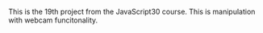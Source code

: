 This is the 19th project from the JavaScript30 course. This is manipulation with webcam funcitonality. 
